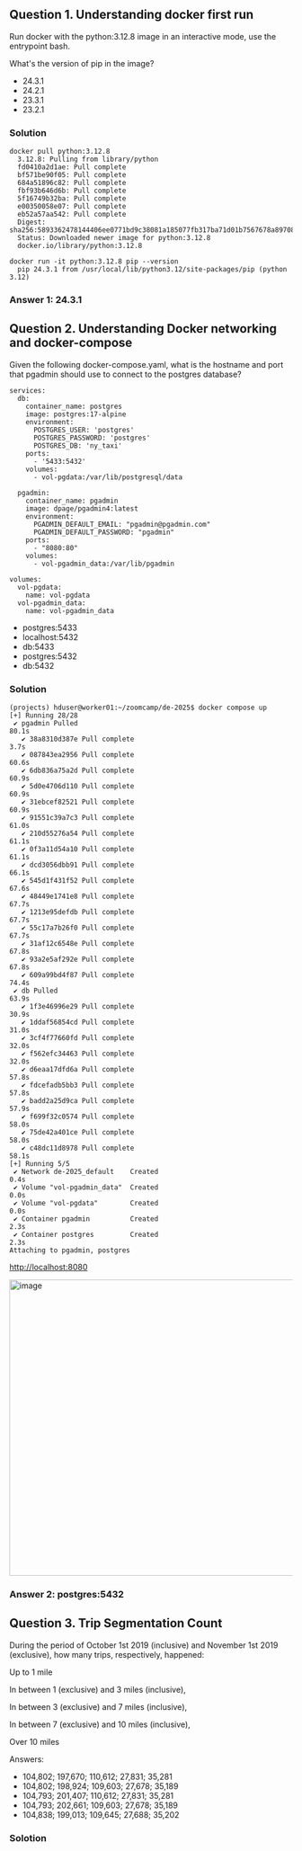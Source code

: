 ## Question 1. Understanding docker first run

Run docker with the python:3.12.8 image in an interactive mode, use the entrypoint bash.

What's the version of pip in the image?

- 24.3.1
- 24.2.1
- 23.3.1
- 23.2.1

### Solution

```
docker pull python:3.12.8
  3.12.8: Pulling from library/python
  fd0410a2d1ae: Pull complete 
  bf571be90f05: Pull complete 
  684a51896c82: Pull complete 
  fbf93b646d6b: Pull complete 
  5f16749b32ba: Pull complete 
  e00350058e07: Pull complete 
  eb52a57aa542: Pull complete 
  Digest: sha256:5893362478144406ee0771bd9c38081a185077fb317ba71d01b7567678a89708
  Status: Downloaded newer image for python:3.12.8
  docker.io/library/python:3.12.8
```

```
docker run -it python:3.12.8 pip --version
  pip 24.3.1 from /usr/local/lib/python3.12/site-packages/pip (python 3.12)
```
### Answer 1: 24.3.1

## Question 2. Understanding Docker networking and docker-compose

Given the following docker-compose.yaml, what is the hostname and port that pgadmin should use to connect to the postgres database?

```
services:
  db:
    container_name: postgres
    image: postgres:17-alpine
    environment:
      POSTGRES_USER: 'postgres'
      POSTGRES_PASSWORD: 'postgres'
      POSTGRES_DB: 'ny_taxi'
    ports:
      - '5433:5432'
    volumes:
      - vol-pgdata:/var/lib/postgresql/data

  pgadmin:
    container_name: pgadmin
    image: dpage/pgadmin4:latest
    environment:
      PGADMIN_DEFAULT_EMAIL: "pgadmin@pgadmin.com"
      PGADMIN_DEFAULT_PASSWORD: "pgadmin"
    ports:
      - "8080:80"
    volumes:
      - vol-pgadmin_data:/var/lib/pgadmin  

volumes:
  vol-pgdata:
    name: vol-pgdata
  vol-pgadmin_data:
    name: vol-pgadmin_data
```

- postgres:5433
- localhost:5432
- db:5433
- postgres:5432
- db:5432

### Solution

```
(projects) hduser@worker01:~/zoomcamp/de-2025$ docker compose up 
[+] Running 28/28
 ✔ pgadmin Pulled                                                                                                                   80.1s 
   ✔ 38a8310d387e Pull complete                                                                                                      3.7s 
   ✔ 087843ea2956 Pull complete                                                                                                     60.6s 
   ✔ 6db836a75a2d Pull complete                                                                                                     60.9s 
   ✔ 5d0e4706d110 Pull complete                                                                                                     60.9s 
   ✔ 31ebcef82521 Pull complete                                                                                                     60.9s 
   ✔ 91551c39a7c3 Pull complete                                                                                                     61.0s 
   ✔ 210d55276a54 Pull complete                                                                                                     61.1s 
   ✔ 0f3a11d54a10 Pull complete                                                                                                     61.1s 
   ✔ dcd3056dbb91 Pull complete                                                                                                     66.1s 
   ✔ 545d1f431f52 Pull complete                                                                                                     67.6s 
   ✔ 48449e1741e8 Pull complete                                                                                                     67.7s 
   ✔ 1213e95defdb Pull complete                                                                                                     67.7s 
   ✔ 55c17a7b26f0 Pull complete                                                                                                     67.7s 
   ✔ 31af12c6548e Pull complete                                                                                                     67.8s 
   ✔ 93a2e5af292e Pull complete                                                                                                     67.8s 
   ✔ 609a99bd4f87 Pull complete                                                                                                     74.4s 
 ✔ db Pulled                                                                                                                        63.9s 
   ✔ 1f3e46996e29 Pull complete                                                                                                     30.9s 
   ✔ 1ddaf56854cd Pull complete                                                                                                     31.0s 
   ✔ 3cf4f77660fd Pull complete                                                                                                     32.0s 
   ✔ f562efc34463 Pull complete                                                                                                     32.0s 
   ✔ d6eaa17dfd6a Pull complete                                                                                                     57.8s 
   ✔ fdcefadb5bb3 Pull complete                                                                                                     57.8s 
   ✔ badd2a25d9ca Pull complete                                                                                                     57.9s 
   ✔ f699f32c0574 Pull complete                                                                                                     58.0s 
   ✔ 75de42a401ce Pull complete                                                                                                     58.0s 
   ✔ c48dc11d8978 Pull complete                                                                                                     58.1s 
[+] Running 5/5
 ✔ Network de-2025_default    Created                                                                                                0.4s 
 ✔ Volume "vol-pgadmin_data"  Created                                                                                                0.0s 
 ✔ Volume "vol-pgdata"        Created                                                                                                0.0s 
 ✔ Container pgadmin          Created                                                                                                2.3s 
 ✔ Container postgres         Created                                                                                                2.3s 
Attaching to pgadmin, postgres
```

[http://localhost:8080](http://localhost:8080)

<img width="527" alt="image" src="https://github.com/user-attachments/assets/fd8ea6d7-4781-46a5-9049-a4c98e4cf2d1" />

### Answer 2: postgres:5432

## Question 3. Trip Segmentation Count

During the period of October 1st 2019 (inclusive) and November 1st 2019 (exclusive), how many trips, respectively, happened:

Up to 1 mile

In between 1 (exclusive) and 3 miles (inclusive),

In between 3 (exclusive) and 7 miles (inclusive),

In between 7 (exclusive) and 10 miles (inclusive),

Over 10 miles

Answers:

- 104,802; 197,670; 110,612; 27,831; 35,281
- 104,802; 198,924; 109,603; 27,678; 35,189
- 104,793; 201,407; 110,612; 27,831; 35,281
- 104,793; 202,661; 109,603; 27,678; 35,189
- 104,838; 199,013; 109,645; 27,688; 35,202

### Solotion

